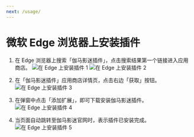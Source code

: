 ```yaml
---
next: /usage/
---
```


# 微软 Edge 浏览器上安装插件

1. 在 Edge 浏览器上搜索「伽马影迷插件」，点击搜索结果第一个链接进入应用商店。 ![在 Edge 上安装插件 1](/assets/install.edge.1.png) ![在 Edge 上安装插件 2](/assets/install.edge.2.png)

1. 在「伽马影迷插件」应用商店详情页，点击右边「获取」按钮。 ![在 Edge 上安装插件 3](/assets/install.edge.3.png)

1. 在弹窗中点击「添加扩展」，即可下载安装伽马影迷插件。 ![在 Edge 上安装插件 4](/assets/install.edge.4.png)

1. 当页面自动跳转至伽马影迷官网时，表示插件已安装完成。![在 Edge 上安装插件 5](/assets/install.edge.5.png)
